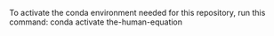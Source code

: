 To activate the conda environment needed for this repository, run this command:
conda activate the-human-equation
